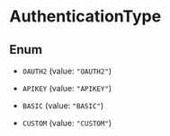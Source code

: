 

# AuthenticationType

## Enum


* `OAUTH2` (value: `"OAUTH2"`)

* `APIKEY` (value: `"APIKEY"`)

* `BASIC` (value: `"BASIC"`)

* `CUSTOM` (value: `"CUSTOM"`)



